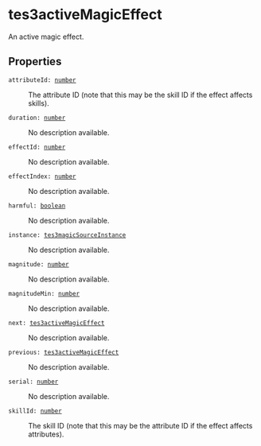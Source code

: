 # tes3activeMagicEffect

An active magic effect.

## Properties

<dl class="describe">
<dt><code class="descname">attributeId: <a href="https://mwse.readthedocs.io/en/latest/lua/type/number.html">number</a></code></dt>
<dd>

The attribute ID (note that this may be the skill ID if the effect affects skills).

</dd>
<dt><code class="descname">duration: <a href="https://mwse.readthedocs.io/en/latest/lua/type/number.html">number</a></code></dt>
<dd>

No description available.

</dd>
<dt><code class="descname">effectId: <a href="https://mwse.readthedocs.io/en/latest/lua/type/number.html">number</a></code></dt>
<dd>

No description available.

</dd>
<dt><code class="descname">effectIndex: <a href="https://mwse.readthedocs.io/en/latest/lua/type/number.html">number</a></code></dt>
<dd>

No description available.

</dd>
<dt><code class="descname">harmful: <a href="https://mwse.readthedocs.io/en/latest/lua/type/boolean.html">boolean</a></code></dt>
<dd>

No description available.

</dd>
<dt><code class="descname">instance: <a href="https://mwse.readthedocs.io/en/latest/lua/type/tes3magicSourceInstance.html">tes3magicSourceInstance</a></code></dt>
<dd>

No description available.

</dd>
<dt><code class="descname">magnitude: <a href="https://mwse.readthedocs.io/en/latest/lua/type/number.html">number</a></code></dt>
<dd>

No description available.

</dd>
<dt><code class="descname">magnitudeMin: <a href="https://mwse.readthedocs.io/en/latest/lua/type/number.html">number</a></code></dt>
<dd>

No description available.

</dd>
<dt><code class="descname">next: <a href="https://mwse.readthedocs.io/en/latest/lua/type/tes3activeMagicEffect.html">tes3activeMagicEffect</a></code></dt>
<dd>

No description available.

</dd>
<dt><code class="descname">previous: <a href="https://mwse.readthedocs.io/en/latest/lua/type/tes3activeMagicEffect.html">tes3activeMagicEffect</a></code></dt>
<dd>

No description available.

</dd>
<dt><code class="descname">serial: <a href="https://mwse.readthedocs.io/en/latest/lua/type/number.html">number</a></code></dt>
<dd>

No description available.

</dd>
<dt><code class="descname">skillId: <a href="https://mwse.readthedocs.io/en/latest/lua/type/number.html">number</a></code></dt>
<dd>

The skill ID (note that this may be the attribute ID if the effect affects attributes).

</dd>
</dl>
